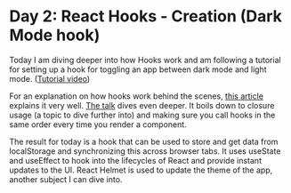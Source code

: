 # Day 2: React Hooks - Creation (Dark Mode hook)

Today I am diving deeper into how Hooks work and am following a tutorial for setting up a hook for toggling an app between dark mode and light mode. ([Tutorial video](https://www.youtube.com/watch?v=BAf0uhKVHBk&feature=youtu.be))

For an explanation on how hooks work behind the scenes, [this article](https://www.netlify.com/blog/2019/03/11/deep-dive-how-do-react-hooks-really-work/) explains it very well. [The talk](https://www.swyx.io/speaking/react-hooks/) dives even deeper. It boils down to closure usage (a topic to dive further into) and making sure you call hooks in the same order every time you render a component.

The result for today is a hook that can be used to store and get data from localStorage and synchronizing this across browser tabs. It uses useState and useEffect to hook into the lifecycles of React and provide instant updates to the UI. React Helmet is used to update the theme of the app, another subject I can dive into.
